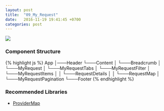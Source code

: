 ```yaml
---
layout: post
title:  "09_My_Request"
date:   2016-11-19 19:41:45 +0700
categories: post
---
```


<img src="{{ site.github.url }}/images/posts/2016-11-19/09_My_Request.jpg">

### Component Structure

{% highlight js %}
App
│───Header
└───Content
│   └───Breadcrumb
│   └───MyRequest
│       └───MyRequestTabs
│           └───MyRequestFilter
│           └───MyRequestItems
│           │   └───RequestDetails
│           │   └───RequestMap
│           └───MyRequestPagination
└───Footer
{% endhighlight %}

### Recommended Libraries

* [ProviderMap](https://github.com/istarkov/google-map-react)
